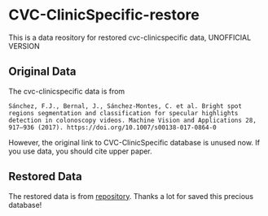 # CVC-ClinicSpecific-restore
This is a data reository for restored cvc-clinicspecific data, UNOFFICIAL VERSION

## Original Data
The cvc-clinicspecific data is from 
```
Sánchez, F.J., Bernal, J., Sánchez-Montes, C. et al. Bright spot regions segmentation and classification for specular highlights detection in colonoscopy videos. Machine Vision and Applications 28, 917–936 (2017). https://doi.org/10.1007/s00138-017-0864-0
```
However, the original link to CVC-ClinicSpecific database is unused now. If you use data, you should cite upper paper.

## Restored Data
The restored data is from [repository](https://github.com/jiemojiemo/FCN_Specular_Detection). Thanks a lot for saved this precious database!
